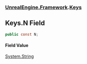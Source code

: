 ### [UnrealEngine.Framework](./UnrealEngine-Framework.md 'UnrealEngine.Framework').[Keys](./Keys.md 'UnrealEngine.Framework.Keys')
## Keys.N Field
  
```csharp
public const N;
```
#### Field Value
[System.String](https://docs.microsoft.com/en-us/dotnet/api/System.String 'System.String')  

